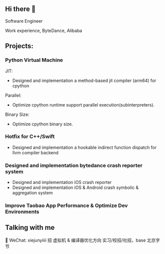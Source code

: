 
## Hi there 👋

Software Engineer 

Work experience, ByteDance, Alibaba

## Projects:
### Python Virtual Machine
  JIT:
  - Designed and implementation a method-based jit compiler (arm64) for cpython

  Parallel:
  - Optimize cpython runtime support parallel execution(subinterpreters).

  Binary Size:
  - Optimize cpython binary size.

### Hotfix for C++/Swift
- Designed and implementation a hookable indirect function dispatch for llvm compiler backend

### Designed and implementation bytedance crash reporter system
- Designed and implementation iOS crash reporter
- Designed and implementation iOS & Android crash symbolic & aggregation system

### Improve Taobao App Performance & Optimize Dev Environments



## Talking with me
💬 WeChat: xiejunyiiii
招 虚拟机 & 编译器优化方向 实习/校招/社招，base 北京字节
